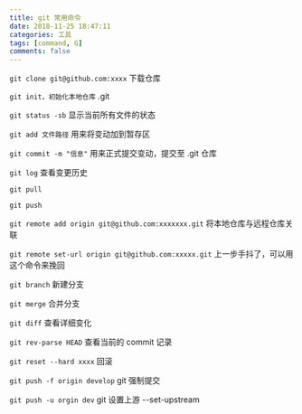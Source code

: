 ```yaml
---
title: git 常用命令
date: 2018-11-25 18:47:11
categories: 工具
tags: [command, G]
comments: false
---
```


`git clone git@github.com:xxxx` 下载仓库

`git init，初始化本地仓库` .git

`git status -sb` 显示当前所有文件的状态

`git add 文件路径` 用来将变动加到暂存区

`git commit -m "信息"` 用来正式提交变动，提交至 .git 仓库

`git log` 查看变更历史

`git pull` 

`git push`

`git remote add origin git@github.com:xxxxxxx.git` 将本地仓库与远程仓库关联

`git remote set-url origin git@github.com:xxxxx.git` 上一步手抖了，可以用这个命令来挽回

`git branch` 新建分支

`git merge` 合并分支

`git diff` 查看详细变化

`git rev-parse HEAD` 查看当前的 commit 记录

`git reset --hard xxxx` 回滚

`git push -f origin develop`  git 强制提交

`git push -u orgin dev` git 设置上游 --set-upstream